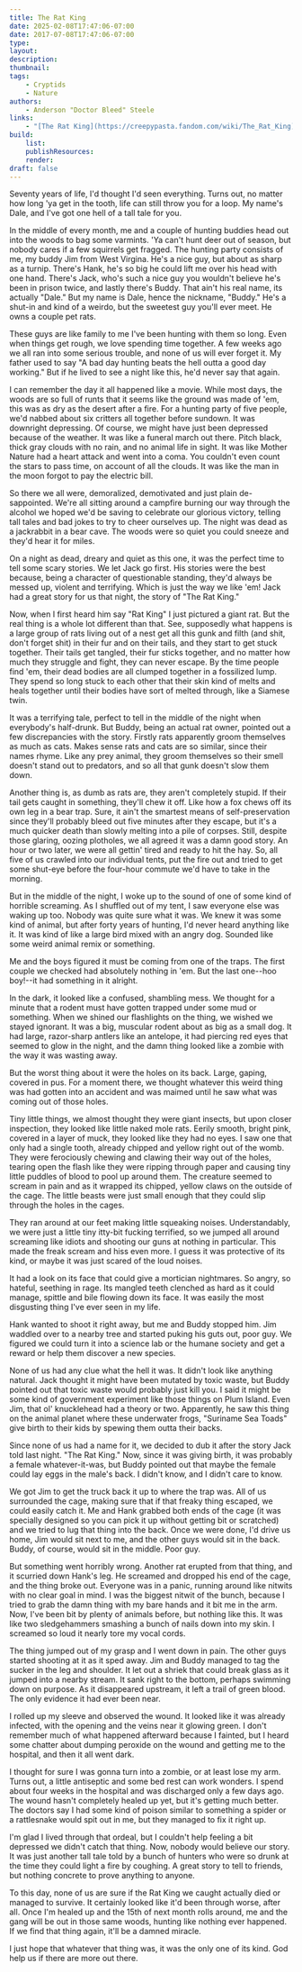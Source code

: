 ```yaml
---
title: The Rat King
date: 2025-02-08T17:47:06-07:00
date: 2017-07-08T17:47:06-07:00
type:
layout:
description:
thumbnail:
tags:
    - Cryptids
    - Nature
authors:
    - Anderson "Doctor Bleed" Steele
links:
    - "[The Rat King](https://creepypasta.fandom.com/wiki/The_Rat_King)"
build:
    list: 
    publishResources: 
    render: 
draft: false
---
```


Seventy years of life, I'd thought I'd seen everything. Turns out, no matter how long 'ya get in the tooth, life can still throw you for a loop. My name's Dale, and I've got one hell of a tall tale for you.

In the middle of every month, me and a couple of hunting buddies head out into the woods to bag some varmints. 'Ya can't hunt deer out of season, but nobody cares if a few squirrels get fragged. The hunting party consists of me, my buddy Jim from West Virgina. He's a nice guy, but about as sharp as a turnip. There's Hank, he's so big he could lift me over his head with one hand. There's Jack, who's such a nice guy you wouldn't believe he's been in prison twice, and lastly there's Buddy. That ain't his real name, its actually "Dale." But my name is Dale, hence the nickname, "Buddy." He's a shut-in and kind of a weirdo, but the sweetest guy you'll ever meet. He owns a couple pet rats.

These guys are like family to me I've been hunting with them so long. Even when things get rough, we love spending time together. A few weeks ago we all ran into some serious trouble, and none of us will ever forget it. My father used to say "A bad day hunting beats the hell outta a good day working." But if he lived to see a night like this, he'd never say that again.

I can remember the day it all happened like a movie. While most days, the woods are so full of runts that it seems like the ground was made of 'em, this was as dry as the desert after a fire. For a hunting party of five people, we'd nabbed about six critters all together before sundown. It was downright depressing. Of course, we might have just been depressed because of the weather. It was like a funeral march out there. Pitch black, thick gray clouds with no rain, and no animal life in sight. It was like Mother Nature had a heart attack and went into a coma. You couldn't even count the stars to pass time, on account of all the clouds. It was like the man in the moon forgot to pay the electric bill.

So there we all were, demoralized, demotivated and just plain de-sappointed. We're all sitting around a campfire burning our way through the alcohol we hoped we'd be saving to celebrate our glorious victory, telling tall tales and bad jokes to try to cheer ourselves up. The night was dead as a jackrabbit in a bear cave. The woods were so quiet you could sneeze and they'd hear it for miles.

On a night as dead, dreary and quiet as this one, it was the perfect time to tell some scary stories. We let Jack go first. His stories were the best because, being a character of questionable standing, they'd always be messed up, violent and terrifying. Which is just the way we like 'em! Jack had a great story for us that night, the story of "The Rat King."

Now, when I first heard him say "Rat King" I just pictured a giant rat. But the real thing is a whole lot different than that. See, supposedly what happens is a large group of rats living out of a nest get all this gunk and filth (and shit, don't forget shit) in their fur and on their tails, and they start to get stuck together. Their tails get tangled, their fur sticks together, and no matter how much they struggle and fight, they can never escape. By the time people find 'em, their dead bodies are all clumped together in a fossilized lump. They spend so long stuck to each other that their skin kind of melts and heals together until their bodies have sort of melted through, like a Siamese twin.

It was a terrifying tale, perfect to tell in the middle of the night when everybody's half-drunk. But Buddy, being an actual rat owner, pointed out a few discrepancies with the story. Firstly rats apparently groom themselves as much as cats. Makes sense rats and cats are so similar, since their names rhyme. Like any prey animal, they groom themselves so their smell doesn't stand out to predators, and so all that gunk doesn't slow them down.

Another thing is, as dumb as rats are, they aren't completely stupid. If their tail gets caught in something, they'll chew it off. Like how a fox chews off its own leg in a bear trap. Sure, it ain't the smartest means of self-preservation since they'll probably bleed out five minutes after they escape, but it's a much quicker death than slowly melting into a pile of corpses. Still, despite those glaring, oozing plotholes, we all agreed it was a damn good story. An hour or two later, we were all gettin' tired and ready to hit the hay. So, all five of us crawled into our individual tents, put the fire out and tried to get some shut-eye before the four-hour commute we'd have to take in the morning.

But in the middle of the night, I woke up to the sound of one of some kind of horrible screaming. As I shuffled out of my tent, I saw everyone else was waking up too. Nobody was quite sure what it was. We knew it was some kind of animal, but after forty years of hunting, I'd never heard anything like it. It was kind of like a large bird mixed with an angry dog. Sounded like some weird animal remix or something.

Me and the boys figured it must be coming from one of the traps. The first couple we checked had absolutely nothing in 'em. But the last one--hoo boy!--it had something in it alright.

In the dark, it looked like a confused, shambling mess. We thought for a minute that a rodent must have gotten trapped under some mud or something. When we shined our flashlights on the thing, we wished we stayed ignorant. It was a big, muscular rodent about as big as a small dog. It had large, razor-sharp antlers like an antelope, it had piercing red eyes that seemed to glow in the night, and the damn thing looked like a zombie with the way it was wasting away.

But the worst thing about it were the holes on its back. Large, gaping, covered in pus. For a moment there, we thought whatever this weird thing was had gotten into an accident and was maimed until he saw what was coming out of those holes.

Tiny little things, we almost thought they were giant insects, but upon closer inspection, they looked like little naked mole rats. Eerily smooth, bright pink, covered in a layer of muck, they looked like they had no eyes. I saw one that only had a single tooth, already chipped and yellow right out of the womb. They were ferociously chewing and clawing their way out of the holes, tearing open the flash like they were ripping through paper and causing tiny little puddles of blood to pool up around them. The creature seemed to scream in pain and as it wrapped its chipped, yellow claws on the outside of the cage. The little beasts were just small enough that they could slip through the holes in the cages.

They ran around at our feet making little squeaking noises. Understandably, we were just a little tiny itty-bit fucking terrified, so we jumped all around screaming like idiots and shooting our guns at nothing in particular. This made the freak scream and hiss even more. I guess it was protective of its kind, or maybe it was just scared of the loud noises.

It had a look on its face that could give a mortician nightmares. So angry, so hateful, seething in rage. Its mangled teeth clenched as hard as it could manage, spittle and bile flowing down its face. It was easily the most disgusting thing I've ever seen in my life.

Hank wanted to shoot it right away, but me and Buddy stopped him. Jim waddled over to a nearby tree and started puking his guts out, poor guy. We figured we could turn it into a science lab or the humane society and get a reward or help them discover a new species.

None of us had any clue what the hell it was. It didn't look like anything natural. Jack thought it might have been mutated by toxic waste, but Buddy pointed out that toxic waste would probably just kill you. I said it might be some kind of government experiment like those things on Plum Island. Even Jim, that ol' knucklehead had a theory or two. Apparently, he saw this thing on the animal planet where these underwater frogs, "Suriname Sea Toads" give birth to their kids by spewing them outta their backs.

Since none of us had a name for it, we decided to dub it after the story Jack told last night. "The Rat King." Now, since it was giving birth, it was probably a female whatever-it-was, but Buddy pointed out that maybe the female could lay eggs in the male's back. I didn't know, and I didn't care to know.

We got Jim to get the truck back it up to where the trap was. All of us surrounded the cage, making sure that if that freaky thing escaped, we could easily catch it. Me and Hank grabbed both ends of the cage (it was specially designed so you can pick it up without getting bit or scratched) and we tried to lug that thing into the back. Once we were done, I'd drive us home, Jim would sit next to me, and the other guys would sit in the back. Buddy, of course, would sit in the middle. Poor guy.

But something went horribly wrong. Another rat erupted from that thing, and it scurried down Hank's leg. He screamed and dropped his end of the cage, and the thing broke out. Everyone was in a panic, running around like nitwits with no clear goal in mind. I was the biggest nitwit of the bunch, because I tried to grab the damn thing with my bare hands and it bit me in the arm. Now, I've been bit by plenty of animals before, but nothing like this. It was like two sledgehammers smashing a bunch of nails down into my skin. I screamed so loud it nearly tore my vocal cords.

The thing jumped out of my grasp and I went down in pain. The other guys started shooting at it as it sped away. Jim and Buddy managed to tag the sucker in the leg and shoulder. It let out a shriek that could break glass as it jumped into a nearby stream. It sank right to the bottom, perhaps swimming down on purpose. As it disappeared upstream, it left a trail of green blood. The only evidence it had ever been near.

I rolled up my sleeve and observed the wound. It looked like it was already infected, with the opening and the veins near it glowing green. I don't remember much of what happened afterward because I fainted, but I heard some chatter about dumping peroxide on the wound and getting me to the hospital, and then it all went dark.

I thought for sure I was gonna turn into a zombie, or at least lose my arm. Turns out, a little antiseptic and some bed rest can work wonders. I spend about four weeks in the hospital and was discharged only a few days ago. The wound hasn't completely healed up yet, but it's getting much better. The doctors say I had some kind of poison similar to something a spider or a rattlesnake would spit out in me, but they managed to fix it right up.

I'm glad I lived through that ordeal, but I couldn't help feeling a bit depressed we didn't catch that thing. Now, nobody would believe our story. It was just another tall tale told by a bunch of hunters who were so drunk at the time they could light a fire by coughing. A great story to tell to friends, but nothing concrete to prove anything to anyone.

To this day, none of us are sure if the Rat King we caught actually died or managed to survive. It certainly looked like it'd been through worse, after all. Once I'm healed up and the 15th of next month rolls around, me and the gang will be out in those same woods, hunting like nothing ever happened. If we find that thing again, it'll be a damned miracle.

I just hope that whatever that thing was, it was the only one of its kind. God help us if there are more out there.
